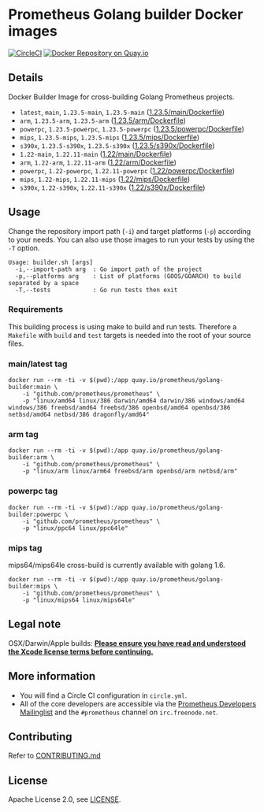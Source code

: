 # Prometheus Golang builder Docker images

[![CircleCI](https://circleci.com/gh/prometheus/golang-builder/tree/master.svg?style=shield)][circleci]
[![Docker Repository on Quay.io](https://quay.io/repository/prometheus/golang-builder/status)][quayio]

## Details

Docker Builder Image for cross-building Golang Prometheus projects.

- `latest`, `main`, `1.23.5-main`, `1.23.5-main` ([1.23.5/main/Dockerfile](1.23.5/main/Dockerfile))
- `arm`, `1.23.5-arm`, `1.23.5-arm` ([1.23.5/arm/Dockerfile](1.23.5/arm/Dockerfile))
- `powerpc`, `1.23.5-powerpc`, `1.23.5-powerpc` ([1.23.5/powerpc/Dockerfile](1.23.5/powerpc/Dockerfile))
- `mips`, `1.23.5-mips`, `1.23.5-mips` ([1.23.5/mips/Dockerfile](1.23.5/mips/Dockerfile))
- `s390x`, `1.23.5-s390x`, `1.23.5-s390x` ([1.23.5/s390x/Dockerfile](1.23.5/s390x/Dockerfile))
- `1.22-main`, `1.22.11-main` ([1.22/main/Dockerfile](1.22/main/Dockerfile))
- `arm`, `1.22-arm`, `1.22.11-arm` ([1.22/arm/Dockerfile](1.22/arm/Dockerfile))
- `powerpc`, `1.22-powerpc`, `1.22.11-powerpc` ([1.22/powerpc/Dockerfile](1.22/powerpc/Dockerfile))
- `mips`, `1.22-mips`, `1.22.11-mips` ([1.22/mips/Dockerfile](1.22/mips/Dockerfile))
- `s390x`, `1.22-s390x`, `1.22.11-s390x` ([1.22/s390x/Dockerfile](1.22/s390x/Dockerfile))

## Usage

Change the repository import path (`-i`) and target platforms (`-p`) according to your needs.
You can also use those images to run your tests by using the `-T` option.

```
Usage: builder.sh [args]
  -i,--import-path arg  : Go import path of the project
  -p,--platforms arg    : List of platforms (GOOS/GOARCH) to build separated by a space
  -T,--tests            : Go run tests then exit
```

### Requirements

This building process is using make to build and run tests.
Therefore a `Makefile` with `build` and `test` targets is needed into the root of your source files.

### main/latest tag

```
docker run --rm -ti -v $(pwd):/app quay.io/prometheus/golang-builder:main \
    -i "github.com/prometheus/prometheus" \
    -p "linux/amd64 linux/386 darwin/amd64 darwin/386 windows/amd64 windows/386 freebsd/amd64 freebsd/386 openbsd/amd64 openbsd/386 netbsd/amd64 netbsd/386 dragonfly/amd64"
```

### arm tag

```
docker run --rm -ti -v $(pwd):/app quay.io/prometheus/golang-builder:arm \
    -i "github.com/prometheus/prometheus" \
    -p "linux/arm linux/arm64 freebsd/arm openbsd/arm netbsd/arm"
```

### powerpc tag

```
docker run --rm -ti -v $(pwd):/app quay.io/prometheus/golang-builder:powerpc \
    -i "github.com/prometheus/prometheus" \
    -p "linux/ppc64 linux/ppc64le"
```

### mips tag

mips64/mips64le cross-build is currently available with golang 1.6.

```
docker run --rm -ti -v $(pwd):/app quay.io/prometheus/golang-builder:mips \
    -i "github.com/prometheus/prometheus" \
    -p "linux/mips64 linux/mips64le"
```

## Legal note

OSX/Darwin/Apple builds:
**[Please ensure you have read and understood the Xcode license
   terms before continuing.](https://www.apple.com/legal/sla/docs/xcode.pdf)**

## More information

  * You will find a Circle CI configuration in `circle.yml`.
  * All of the core developers are accessible via the [Prometheus Developers Mailinglist](https://groups.google.com/forum/?fromgroups#!forum/prometheus-developers) and the `#prometheus` channel on `irc.freenode.net`.

## Contributing

Refer to [CONTRIBUTING.md](CONTRIBUTING.md)

## License

Apache License 2.0, see [LICENSE](LICENSE).

[quayio]: https://quay.io/repository/prometheus/golang-builder
[circleci]: https://circleci.com/gh/prometheus/golang-builder

